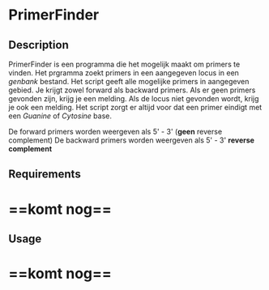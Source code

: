 # PrimerFinder
## Description
PrimerFinder is een programma die het mogelijk maakt om primers te vinden. Het prgramma zoekt primers in een aangegeven locus in een *genbank* bestand. Het script geeft alle mogelijke primers in aangegeven gebied. Je krijgt zowel forward als backward primers. Als er geen primers gevonden zijn, krijg je een melding. Als de locus niet gevonden wordt, krijg je ook een melding. Het script zorgt er altijd voor dat een primer eindigt met een *Guanine* of *Cytosine* base. 

De forward primers worden weergeven als 5' - 3' (**geen** reverse complement)
De backward primers worden weergeven als 5' - 3' **reverse complement**


## Requirements
==komt nog==
==

## Usage
==komt nog==
==
